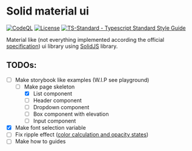 # Solid material ui

[![CodeQL](https://github.com/azuwey/solid-material-ui/actions/workflows/codeql-analysis.yml/badge.svg?branch=main)](https://github.com/azuwey/solid-material-ui/actions/workflows/codeql-analysis.yml)
[![License](https://badgen.net/github/license/azuwey/solid-material-ui)](https://github.com/azuwey/solid-material-ui/blob/master/LICENSE)
[![TS-Standard - Typescript Standard Style Guide](https://badgen.net/badge/code%20style/ts-standard/blue?icon=typescript)](https://github.com/standard/ts-standard)

Material like (not everything implemented according the official [specification](https://material.io/)) ui library using [SolidJS](https://www.solidjs.com/) library.

## TODOs:

- [ ] Make storybook like examples (W.I.P see playground)
  - [ ] Make page skeleton
    - [x] List component
    - [ ] Header component
    - [ ] Dropdown component
    - [ ] Box component with elevation
    - [ ] Input component
- [x] Make font selection variable
- [ ] Fix ripple effect ([color calculation and opacity states](https://material.io/design/interaction/states.html#anatomy))
- [ ] Make how to guides

